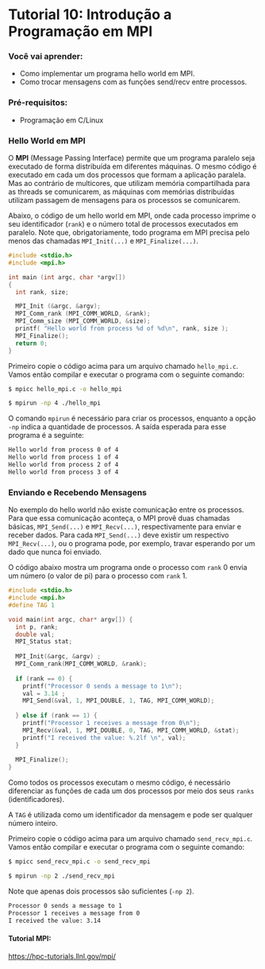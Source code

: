 # Tutorial 10: Introdução a Programação em MPI

### Você vai aprender:

* Como implementar um programa hello world em MPI.
* Como trocar mensagens com as funções send/recv entre processos.

### Pré-requisitos:

* Programação em C/Linux

### Hello World em MPI

O **MPI** (Message Passing Interface) permite que um programa paralelo seja executado de forma distribuída em diferentes máquinas. O mesmo código é executado em cada um dos processos que formam a aplicação paralela. Mas ao contrário de multicores, que utilizam memória compartilhada para as threads se comunicarem, as máquinas com memórias distribuídas utilizam passagem de mensagens para os processos se comunicarem.

Abaixo, o código de um hello world em MPI, onde cada processo imprime o seu identificador (`rank`) e o número total de processos executados em paralelo. Note que, obrigatoriamente, todo programa em MPI precisa pelo menos das chamadas `MPI_Init(...)` e `MPI_Finalize(...)`.

```c
#include <stdio.h>
#include <mpi.h>

int main (int argc, char *argv[])
{
  int rank, size;

  MPI_Init (&argc, &argv);
  MPI_Comm_rank (MPI_COMM_WORLD, &rank);
  MPI_Comm_size (MPI_COMM_WORLD, &size);
  printf( "Hello world from process %d of %d\n", rank, size );
  MPI_Finalize();
  return 0;
}
```

Primeiro copie o código acima para um arquivo chamado `hello_mpi.c`. 
Vamos então compilar e executar o programa com o seguinte comando:

```bash
$ mpicc hello_mpi.c -o hello_mpi
```

```bash
$ mpirun -np 4 ./hello_mpi
```

O comando `mpirun` é necessário para criar os processos, enquanto a opção `-np` indica a quantidade de processos. A saída esperada para esse programa é a seguinte:

```txt
Hello world from process 0 of 4
Hello world from process 1 of 4
Hello world from process 2 of 4
Hello world from process 3 of 4
```

### Enviando e Recebendo Mensagens

No exemplo do hello world não existe comunicação entre os processos. Para que essa comunicação aconteça, o MPI provê duas chamadas básicas, `MPI_Send(...)` e `MPI_Recv(...)`, respectivamente para enviar e receber dados. Para cada `MPI_Send(...)` deve existir um respectivo `MPI_Recv(...)`, ou o programa pode, por exemplo, travar esperando por um dado que nunca foi enviado.

O código abaixo mostra um programa onde o processo com `rank` 0 envia um número (o valor de pi) para o processo com `rank` 1.

```c
#include <stdio.h>
#include <mpi.h>
#define TAG 1

void main(int argc, char* argv[]) {
  int p, rank;
  double val;    
  MPI_Status stat;
    
  MPI_Init(&argc, &argv) ;
  MPI_Comm_rank(MPI_COMM_WORLD, &rank);
  
  if (rank == 0) {
    printf("Processor 0 sends a message to 1\n");
    val = 3.14 ;
    MPI_Send(&val, 1, MPI_DOUBLE, 1, TAG, MPI_COMM_WORLD);
  
  } else if (rank == 1) {
    printf("Processor 1 receives a message from 0\n");
    MPI_Recv(&val, 1, MPI_DOUBLE, 0, TAG, MPI_COMM_WORLD, &stat);
    printf("I received the value: %.2lf \n", val);
  }
  
  MPI_Finalize();    
}
```

Como todos os processos executam o mesmo código, é necessário diferenciar as funções de cada um dos processos por meio dos seus `ranks` (identificadores).

A `TAG` é utilizada como um identificador da mensagem e pode ser qualquer número inteiro.

Primeiro copie o código acima para um arquivo chamado `send_recv_mpi.c`. 
Vamos então compilar e executar o programa com o seguinte comando:

```bash
$ mpicc send_recv_mpi.c -o send_recv_mpi
```

```bash
$ mpirun -np 2 ./send_recv_mpi
```

Note que apenas dois processos são suficientes (`-np 2`).

```txt
Processor 0 sends a message to 1
Processor 1 receives a message from 0
I received the value: 3.14
```

#### Tutorial MPI:

https://hpc-tutorials.llnl.gov/mpi/ 